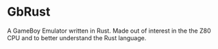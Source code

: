 # GbRust

A GameBoy Emulator written in Rust.
Made out of interest in the the Z80 CPU and to better understand the Rust language.
